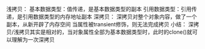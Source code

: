 浅拷贝：
    基本数据类型：值传递，是基本数据类型的副本
    引用数据类型：引用传递，是引用数据类型的内存地址副本
深拷贝：
    深拷贝对整个对象内容，做了一个副本，从新开辟了内存空间
    当属性被transient修饰，则无法完成拷贝
小结：
    深拷贝/浅拷贝其实是相对的，当对象属性全部为基本数据类型时，此时的clone()就可以理解为一次深拷贝